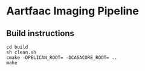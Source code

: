 Aartfaac Imaging Pipeline
=========================

Build instructions
------------------
    cd build
    sh clean.sh
    cmake -DPELICAN_ROOT= -DCASACORE_ROOT= ..
    make
